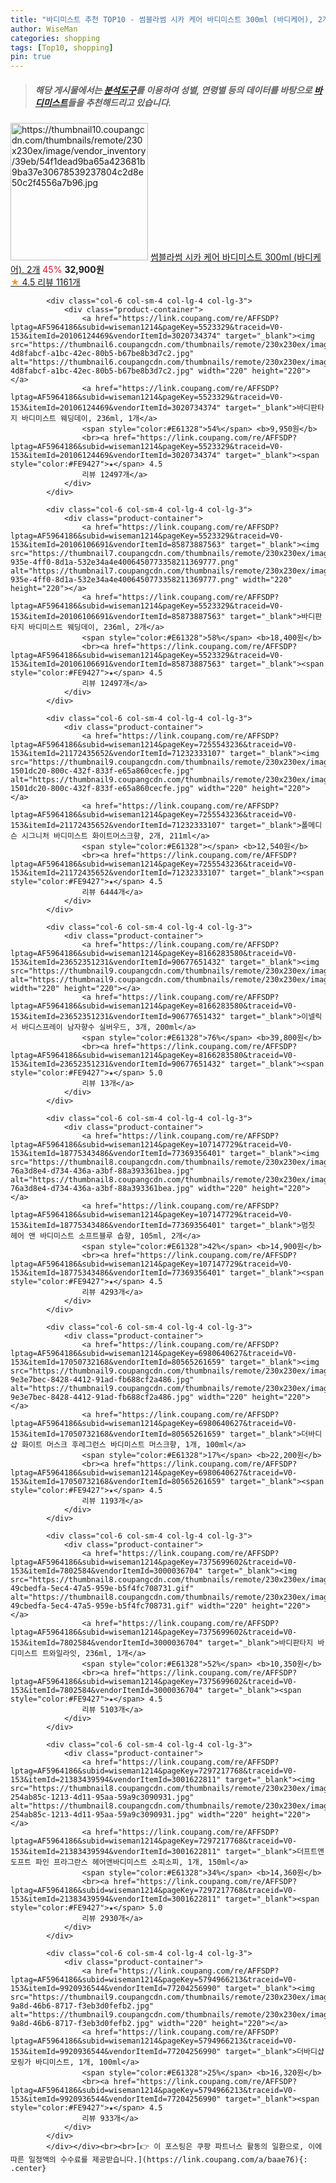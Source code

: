```yaml
---
title: "바디미스트 추천 TOP10 - 썸블라썸 시카 케어 바디미스트 300ml (바디케어), 2개"
author: WiseMan
categories: shopping
tags: [Top10, shopping]
pin: true
---
```


> ##### 해당 게시물에서는 [**분석도구**](https://itemscout.io/)를 이용하여 **성별**, **연령별** 등의 데이터를 바탕으로 [**바디미스트**](https://link.coupang.com/a/baae76)들을 추천해드리고 있습니다.
<div class="container"><div class="row">
            <div class="col-6 col-sm-4 col-lg-4 col-lg-3">
                <div class="product-container">
                    <a href="https://link.coupang.com/re/AFFSDP?lptag=AF5964186&subid=wiseman1214&pageKey=4791641717&traceid=V0-153&itemId=19158922038&vendorItemId=4617961060" target="_blank"><img src="https://thumbnail10.coupangcdn.com/thumbnails/remote/230x230ex/image/vendor_inventory/39eb/54f1dead9ba65a423681b9ba37e30678539237804c2d8e50c2f4556a7b96.jpg" alt="https://thumbnail10.coupangcdn.com/thumbnails/remote/230x230ex/image/vendor_inventory/39eb/54f1dead9ba65a423681b9ba37e30678539237804c2d8e50c2f4556a7b96.jpg" width="220" height="220"></a>
                    <a href="https://link.coupang.com/re/AFFSDP?lptag=AF5964186&subid=wiseman1214&pageKey=4791641717&traceid=V0-153&itemId=19158922038&vendorItemId=4617961060" target="_blank">썸블라썸 시카 케어 바디미스트 300ml (바디케어), 2개</a>
                    <span style="color:#E61328">45%</span> <b>32,900원</b>
                    <br><a href="https://link.coupang.com/re/AFFSDP?lptag=AF5964186&subid=wiseman1214&pageKey=4791641717&traceid=V0-153&itemId=19158922038&vendorItemId=4617961060" target="_blank"><span style="color:#FE9427">★</span> 4.5
                    리뷰 1161개</a>
                </div>
            </div>
            
            <div class="col-6 col-sm-4 col-lg-4 col-lg-3">
                <div class="product-container">
                    <a href="https://link.coupang.com/re/AFFSDP?lptag=AF5964186&subid=wiseman1214&pageKey=5523329&traceid=V0-153&itemId=20106124469&vendorItemId=3020734374" target="_blank"><img src="https://thumbnail6.coupangcdn.com/thumbnails/remote/230x230ex/image/retail/images/440397716966885-4d8fabcf-a1bc-42ec-80b5-b67be8b3d7c2.jpg" alt="https://thumbnail6.coupangcdn.com/thumbnails/remote/230x230ex/image/retail/images/440397716966885-4d8fabcf-a1bc-42ec-80b5-b67be8b3d7c2.jpg" width="220" height="220"></a>
                    <a href="https://link.coupang.com/re/AFFSDP?lptag=AF5964186&subid=wiseman1214&pageKey=5523329&traceid=V0-153&itemId=20106124469&vendorItemId=3020734374" target="_blank">바디판타지 바디미스트 웨딩데이, 236ml, 1개</a>
                    <span style="color:#E61328">54%</span> <b>9,950원</b>
                    <br><a href="https://link.coupang.com/re/AFFSDP?lptag=AF5964186&subid=wiseman1214&pageKey=5523329&traceid=V0-153&itemId=20106124469&vendorItemId=3020734374" target="_blank"><span style="color:#FE9427">★</span> 4.5
                    리뷰 12497개</a>
                </div>
            </div>
            
            <div class="col-6 col-sm-4 col-lg-4 col-lg-3">
                <div class="product-container">
                    <a href="https://link.coupang.com/re/AFFSDP?lptag=AF5964186&subid=wiseman1214&pageKey=5523329&traceid=V0-153&itemId=20106106691&vendorItemId=85873887563" target="_blank"><img src="https://thumbnail7.coupangcdn.com/thumbnails/remote/230x230ex/image/retail/images/b65d3e0a-935e-4ff0-8d1a-532e34a4e4006450773358211369777.png" alt="https://thumbnail7.coupangcdn.com/thumbnails/remote/230x230ex/image/retail/images/b65d3e0a-935e-4ff0-8d1a-532e34a4e4006450773358211369777.png" width="220" height="220"></a>
                    <a href="https://link.coupang.com/re/AFFSDP?lptag=AF5964186&subid=wiseman1214&pageKey=5523329&traceid=V0-153&itemId=20106106691&vendorItemId=85873887563" target="_blank">바디판타지 바디미스트 웨딩데이, 236ml, 2개</a>
                    <span style="color:#E61328">58%</span> <b>18,400원</b>
                    <br><a href="https://link.coupang.com/re/AFFSDP?lptag=AF5964186&subid=wiseman1214&pageKey=5523329&traceid=V0-153&itemId=20106106691&vendorItemId=85873887563" target="_blank"><span style="color:#FE9427">★</span> 4.5
                    리뷰 12497개</a>
                </div>
            </div>
            
            <div class="col-6 col-sm-4 col-lg-4 col-lg-3">
                <div class="product-container">
                    <a href="https://link.coupang.com/re/AFFSDP?lptag=AF5964186&subid=wiseman1214&pageKey=7255543236&traceid=V0-153&itemId=21172435652&vendorItemId=71232333107" target="_blank"><img src="https://thumbnail9.coupangcdn.com/thumbnails/remote/230x230ex/image/retail/images/1919388215147435-1501dc20-800c-432f-833f-e65a860cecfe.jpg" alt="https://thumbnail9.coupangcdn.com/thumbnails/remote/230x230ex/image/retail/images/1919388215147435-1501dc20-800c-432f-833f-e65a860cecfe.jpg" width="220" height="220"></a>
                    <a href="https://link.coupang.com/re/AFFSDP?lptag=AF5964186&subid=wiseman1214&pageKey=7255543236&traceid=V0-153&itemId=21172435652&vendorItemId=71232333107" target="_blank">폴메디슨 시그니처 바디미스트 화이트머스크향, 2개, 211ml</a>
                    <span style="color:#E61328"></span> <b>12,540원</b>
                    <br><a href="https://link.coupang.com/re/AFFSDP?lptag=AF5964186&subid=wiseman1214&pageKey=7255543236&traceid=V0-153&itemId=21172435652&vendorItemId=71232333107" target="_blank"><span style="color:#FE9427">★</span> 4.5
                    리뷰 6444개</a>
                </div>
            </div>
            
            <div class="col-6 col-sm-4 col-lg-4 col-lg-3">
                <div class="product-container">
                    <a href="https://link.coupang.com/re/AFFSDP?lptag=AF5964186&subid=wiseman1214&pageKey=8166283580&traceid=V0-153&itemId=23652351231&vendorItemId=90677651432" target="_blank"><img src="https://thumbnail9.coupangcdn.com/thumbnails/remote/230x230ex/image/vendor_inventory/8df9/657983b33505b0d6c2e818d75f16681dff270aef4e86af5990c956b918df.jpg" alt="https://thumbnail9.coupangcdn.com/thumbnails/remote/230x230ex/image/vendor_inventory/8df9/657983b33505b0d6c2e818d75f16681dff270aef4e86af5990c956b918df.jpg" width="220" height="220"></a>
                    <a href="https://link.coupang.com/re/AFFSDP?lptag=AF5964186&subid=wiseman1214&pageKey=8166283580&traceid=V0-153&itemId=23652351231&vendorItemId=90677651432" target="_blank">이넬릭서 바디스프레이 남자향수 실버우드, 3개, 200ml</a>
                    <span style="color:#E61328">76%</span> <b>39,800원</b>
                    <br><a href="https://link.coupang.com/re/AFFSDP?lptag=AF5964186&subid=wiseman1214&pageKey=8166283580&traceid=V0-153&itemId=23652351231&vendorItemId=90677651432" target="_blank"><span style="color:#FE9427">★</span> 5.0
                    리뷰 13개</a>
                </div>
            </div>
            
            <div class="col-6 col-sm-4 col-lg-4 col-lg-3">
                <div class="product-container">
                    <a href="https://link.coupang.com/re/AFFSDP?lptag=AF5964186&subid=wiseman1214&pageKey=107147729&traceid=V0-153&itemId=18775343486&vendorItemId=77369356401" target="_blank"><img src="https://thumbnail8.coupangcdn.com/thumbnails/remote/230x230ex/image/retail/images/3151106209419418-76a3d8e4-d734-436a-a3bf-88a393361bea.jpg" alt="https://thumbnail8.coupangcdn.com/thumbnails/remote/230x230ex/image/retail/images/3151106209419418-76a3d8e4-d734-436a-a3bf-88a393361bea.jpg" width="220" height="220"></a>
                    <a href="https://link.coupang.com/re/AFFSDP?lptag=AF5964186&subid=wiseman1214&pageKey=107147729&traceid=V0-153&itemId=18775343486&vendorItemId=77369356401" target="_blank">멈칫 헤어 앤 바디미스트 소프트블루 솝향, 105ml, 2개</a>
                    <span style="color:#E61328">42%</span> <b>14,900원</b>
                    <br><a href="https://link.coupang.com/re/AFFSDP?lptag=AF5964186&subid=wiseman1214&pageKey=107147729&traceid=V0-153&itemId=18775343486&vendorItemId=77369356401" target="_blank"><span style="color:#FE9427">★</span> 4.5
                    리뷰 4293개</a>
                </div>
            </div>
            
            <div class="col-6 col-sm-4 col-lg-4 col-lg-3">
                <div class="product-container">
                    <a href="https://link.coupang.com/re/AFFSDP?lptag=AF5964186&subid=wiseman1214&pageKey=6980640627&traceid=V0-153&itemId=17050732168&vendorItemId=80565261659" target="_blank"><img src="https://thumbnail9.coupangcdn.com/thumbnails/remote/230x230ex/image/retail/images/3033419185590220-9e3e7bec-8428-4412-91ad-fb688cf2a486.jpg" alt="https://thumbnail9.coupangcdn.com/thumbnails/remote/230x230ex/image/retail/images/3033419185590220-9e3e7bec-8428-4412-91ad-fb688cf2a486.jpg" width="220" height="220"></a>
                    <a href="https://link.coupang.com/re/AFFSDP?lptag=AF5964186&subid=wiseman1214&pageKey=6980640627&traceid=V0-153&itemId=17050732168&vendorItemId=80565261659" target="_blank">더바디샵 화이트 머스크 후레그런스 바디미스트 머스크향, 1개, 100ml</a>
                    <span style="color:#E61328">17%</span> <b>22,200원</b>
                    <br><a href="https://link.coupang.com/re/AFFSDP?lptag=AF5964186&subid=wiseman1214&pageKey=6980640627&traceid=V0-153&itemId=17050732168&vendorItemId=80565261659" target="_blank"><span style="color:#FE9427">★</span> 4.5
                    리뷰 1193개</a>
                </div>
            </div>
            
            <div class="col-6 col-sm-4 col-lg-4 col-lg-3">
                <div class="product-container">
                    <a href="https://link.coupang.com/re/AFFSDP?lptag=AF5964186&subid=wiseman1214&pageKey=7375699602&traceid=V0-153&itemId=7802584&vendorItemId=3000036704" target="_blank"><img src="https://thumbnail8.coupangcdn.com/thumbnails/remote/230x230ex/image/retail/images/93129761941082-49cbedfa-5ec4-47a5-959e-b5f4fc708731.gif" alt="https://thumbnail8.coupangcdn.com/thumbnails/remote/230x230ex/image/retail/images/93129761941082-49cbedfa-5ec4-47a5-959e-b5f4fc708731.gif" width="220" height="220"></a>
                    <a href="https://link.coupang.com/re/AFFSDP?lptag=AF5964186&subid=wiseman1214&pageKey=7375699602&traceid=V0-153&itemId=7802584&vendorItemId=3000036704" target="_blank">바디판타지 바디미스트 트와일라잇, 236ml, 1개</a>
                    <span style="color:#E61328">52%</span> <b>10,350원</b>
                    <br><a href="https://link.coupang.com/re/AFFSDP?lptag=AF5964186&subid=wiseman1214&pageKey=7375699602&traceid=V0-153&itemId=7802584&vendorItemId=3000036704" target="_blank"><span style="color:#FE9427">★</span> 4.5
                    리뷰 5103개</a>
                </div>
            </div>
            
            <div class="col-6 col-sm-4 col-lg-4 col-lg-3">
                <div class="product-container">
                    <a href="https://link.coupang.com/re/AFFSDP?lptag=AF5964186&subid=wiseman1214&pageKey=7297217768&traceid=V0-153&itemId=21383439594&vendorItemId=3001622811" target="_blank"><img src="https://thumbnail8.coupangcdn.com/thumbnails/remote/230x230ex/image/retail/images/1171774573423810-254ab85c-1213-4d11-95aa-59a9c3090931.jpg" alt="https://thumbnail8.coupangcdn.com/thumbnails/remote/230x230ex/image/retail/images/1171774573423810-254ab85c-1213-4d11-95aa-59a9c3090931.jpg" width="220" height="220"></a>
                    <a href="https://link.coupang.com/re/AFFSDP?lptag=AF5964186&subid=wiseman1214&pageKey=7297217768&traceid=V0-153&itemId=21383439594&vendorItemId=3001622811" target="_blank">더프트앤도프트 파인 프라그란스 헤어앤바디미스트 소피소피, 1개, 150ml</a>
                    <span style="color:#E61328">34%</span> <b>14,360원</b>
                    <br><a href="https://link.coupang.com/re/AFFSDP?lptag=AF5964186&subid=wiseman1214&pageKey=7297217768&traceid=V0-153&itemId=21383439594&vendorItemId=3001622811" target="_blank"><span style="color:#FE9427">★</span> 5.0
                    리뷰 2930개</a>
                </div>
            </div>
            
            <div class="col-6 col-sm-4 col-lg-4 col-lg-3">
                <div class="product-container">
                    <a href="https://link.coupang.com/re/AFFSDP?lptag=AF5964186&subid=wiseman1214&pageKey=5794966213&traceid=V0-153&itemId=9920936544&vendorItemId=77204256990" target="_blank"><img src="https://thumbnail9.coupangcdn.com/thumbnails/remote/230x230ex/image/retail/images/2021/07/06/11/5/aa709ae8-9a8d-46b6-8717-f3eb3d0fefb2.jpg" alt="https://thumbnail9.coupangcdn.com/thumbnails/remote/230x230ex/image/retail/images/2021/07/06/11/5/aa709ae8-9a8d-46b6-8717-f3eb3d0fefb2.jpg" width="220" height="220"></a>
                    <a href="https://link.coupang.com/re/AFFSDP?lptag=AF5964186&subid=wiseman1214&pageKey=5794966213&traceid=V0-153&itemId=9920936544&vendorItemId=77204256990" target="_blank">더바디샵 모링가 바디미스트, 1개, 100ml</a>
                    <span style="color:#E61328">25%</span> <b>16,320원</b>
                    <br><a href="https://link.coupang.com/re/AFFSDP?lptag=AF5964186&subid=wiseman1214&pageKey=5794966213&traceid=V0-153&itemId=9920936544&vendorItemId=77204256990" target="_blank"><span style="color:#FE9427">★</span> 4.5
                    리뷰 933개</a>
                </div>
            </div>
            </div></div><br><br>[👉 이 포스팅은 쿠팡 파트너스 활동의 일환으로, 이에 따른 일정액의 수수료를 제공받습니다.](https://link.coupang.com/a/baae76){: .center}